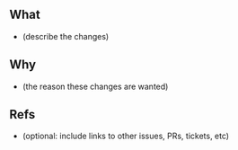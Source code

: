 <!-- markdownlint-disable-file MD041 -->

## What

- (describe the changes)

## Why

- (the reason these changes are wanted)

## Refs

- (optional: include links to other issues, PRs, tickets, etc)
